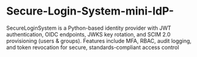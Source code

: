 # Secure-Login-System-mini-IdP-
SecureLoginSystem is a Python-based identity provider with JWT authentication, OIDC endpoints, JWKS key rotation, and SCIM 2.0 provisioning (users &amp; groups). Features include MFA, RBAC, audit logging, and token revocation for secure, standards-compliant access control
